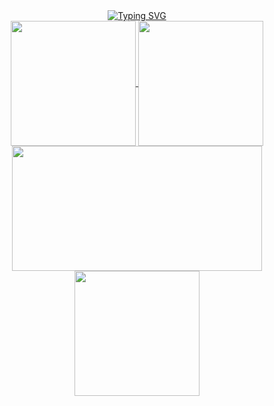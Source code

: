 <!--
**yunsuk990/yunsuk990** is a ✨ _special_ ✨ repository because its `README.md` (this file) appears on your GitHub profile.

Here are some ideas to get you started:

- 🔭 I’m currently working on ...
- 🌱 I’m currently learning ...
- 👯 I’m looking to collaborate on ...
- 🤔 I’m looking for help with ...
- 💬 Ask me about ...
- 📫 How to reach me: ...
- 😄 Pronouns: ...
- ⚡ Fun fact: ...

-->
<div align="center">
  <a href="https://git.io/typing-svg"><img src="https://readme-typing-svg.herokuapp.com?font=Sour+Gummy&size=37&pause=200&color=000000&background=EAEAEAC6&center=true&vCenter=true&width=1000&height=100&lines=Hi+I'm+Software+Developer+!;Thanks+for+visiting+GitHub" alt="Typing SVG" />
  </a>
</div>

<div align="center">
  <a href="https://github.com/yunsuk990">
    <img height=200 align="center" src="https://github-readme-stats.vercel.app/api/top-langs/?username=yunsuk990&layout=compact&bg_color=00000000&theme=transparent&show_icons=true&theme=buefy&card_width=300" />
  </a>
  <a href="https://github.com/yunsuk990?tab=repositories"><img height=200 align="center" src="https://github-readme-stats.vercel.app/api?username=yunsuk990&layout=compact&langs_count=8&card_width=300&show_icons=true&bg_color=00000000&theme=transparent" />
  </a>
</div>

<div align="center">
  <img height=200 width=400 align="center" src="http://mazassumnida.wtf/api/v2/generate_badge?boj=yunsuk990" />
  <img height=200 align="center" src="https://github-readme-streak-stats.herokuapp.com/?user=yunsuk990&theme=buefy&border=E4E2E2&card_width=400" />
</div>

